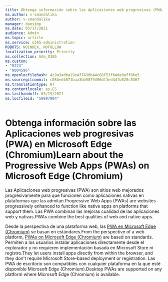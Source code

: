 ```yaml
---
title: Obtenga información sobre las Aplicaciones web progresivas (PWA) en Microsoft Edge (Chromium)
ms.author: v-smandalika
author: v-smandalika
manager: dansimp
ms.date: 03/17/2021
audience: Admin
ms.topic: article
ms.service: o365-administration
ROBOTS: NOINDEX, NOFOLLOW
localization_priority: Priority
ms.collection: Adm_O365
ms.custom:
- "8223"
- "9004596"
ms.openlocfilehash: 4c9a3adba19e4f7430b44c68f53fb4de0eff86e5
ms.sourcegitcommit: c08bed4071baa3bb5879496df3ed44fb828c8367
ms.translationtype: HT
ms.contentlocale: es-ES
ms.lasthandoff: 03/19/2021
ms.locfileid: "50897904"
---
```

# <a name="learn-about-the-progressive-web-apps-pwas-on-microsoft-edge-chromium"></a><span data-ttu-id="81230-102">Obtenga información sobre las Aplicaciones web progresivas (PWA) en Microsoft Edge (Chromium)</span><span class="sxs-lookup"><span data-stu-id="81230-102">Learn about the Progressive Web Apps (PWAs) on Microsoft Edge (Chromium)</span></span>

<span data-ttu-id="81230-103">Las Aplicaciones web progresivas (PWA) son sitios web mejorados progresivamente para que funcionen como aplicaciones nativas en plataformas que las admitan.</span><span class="sxs-lookup"><span data-stu-id="81230-103">Progressive Web Apps (PWAs) are websites progressively enhanced to function like native apps on platforms that support them.</span></span> <span data-ttu-id="81230-104">Las PWA combinan las mejoras cualidad de las aplicaciones web y nativas.</span><span class="sxs-lookup"><span data-stu-id="81230-104">PWAs combine the best qualities of web and native apps.</span></span>

<span data-ttu-id="81230-105">Desde la perspectiva de una plataforma web, las [PWA en Microsoft Edge (Chromium)](https://docs.microsoft.com/microsoft-edge/progressive-web-apps-chromium/#pwas-on-microsoft-edge-chromium) se basan en estándares.</span><span class="sxs-lookup"><span data-stu-id="81230-105">From the perspective of a web platform, [PWAs on Microsoft Edge (Chromium)](https://docs.microsoft.com/microsoft-edge/progressive-web-apps-chromium/#pwas-on-microsoft-edge-chromium) are based on standards.</span></span> <span data-ttu-id="81230-106">Permiten a los usuarios instalar aplicaciones directamente desde el explorador y no requieren implementación basada en Microsoft Store ni registro.</span><span class="sxs-lookup"><span data-stu-id="81230-106">They let users install apps directly from within the browser, and they don't require Microsoft Store–based deployment or registration.</span></span> <span data-ttu-id="81230-107">Las PWA de escritorio son compatibles con cualquier plataforma en la que esté disponible Microsoft Edge (Chromium).</span><span class="sxs-lookup"><span data-stu-id="81230-107">Desktop PWAs are supported on any platform where Microsoft Edge (Chromium) is available.</span></span>
